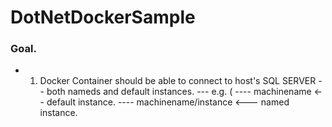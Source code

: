 # DotNetDockerSample

### Goal.
- 1. Docker Container should be able to connect to host's SQL SERVER
--      both nameds and default instances.
---     e.g. (
 ----        machinename <-- default instance.
 ----        machinename/instance <--- named instance.

